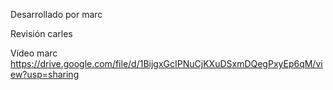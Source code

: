Desarrollado por marc

Revisión carles

Vídeo marc 
https://drive.google.com/file/d/1BijgxGcIPNuCjKXuDSxmDQegPxyEp6qM/view?usp=sharing
